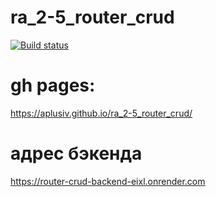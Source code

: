 # ra_2-5_router_crud
[![Build status](https://ci.appveyor.com/api/projects/status/1shdh76hoamnau1m?svg=true)](https://ci.appveyor.com/project/AplusIv/ra-2-5-router-crud)

# gh pages:
https://aplusiv.github.io/ra_2-5_router_crud/

# адрес бэкенда
https://router-crud-backend-eixl.onrender.com
